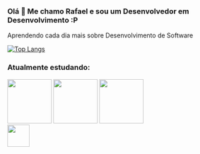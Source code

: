 ### Olá 👋 Me chamo Rafael e sou um Desenvolvedor em Desenvolvimento :P

Aprendendo cada dia mais sobre Desenvolvimento de Software

[![Top Langs](https://github-readme-stats.vercel.app/api/top-langs/?username=rafaDRF&layout=compact&hide=assembly)](https://github.com/anuraghazra/github-readme-stats)

### Atualmente estudando:

<div>
  <img src="https://cdn.jsdelivr.net/gh/devicons/devicon/icons/python/python-original-wordmark.svg" width = 100px/>
  <img src="https://cdn.jsdelivr.net/gh/devicons/devicon/icons/django/django-original.svg"  width = 100px/> 
  <img src="https://cdn.jsdelivr.net/gh/devicons/devicon/icons/postgresql/postgresql-plain-wordmark.svg" width = 100px/>
<div/>

<img href="https://www.linkedin.com/in/rafael-dutra-71744a21a/" src="https://cdn.jsdelivr.net/gh/devicons/devicon/icons/linkedin/linkedin-original.svg" width = 50px /> 
